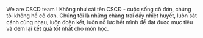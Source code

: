 We are CSCD team !
Không như cái tên CSCĐ - cuộc sống cô đơn, chúng tôi không hề cô đơn. 
Chúng tôi là những chàng trai đầy nhiệt huyết, luôn sát cánh cùng nhau, luôn đoàn kết, luôn nỗ lực hết mình để đạt được mục tiêu và đem lại kết quả tốt nhất cho môn học.
